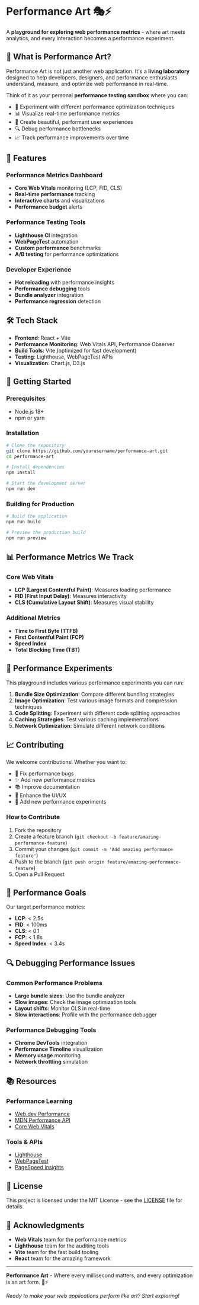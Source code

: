 # Performance Art 🎭⚡

A **playground for exploring web performance metrics** - where art meets analytics, and every interaction becomes a performance experiment.

## 🎯 What is Performance Art?

Performance Art is not just another web application. It's a **living laboratory** designed to help developers, designers, and performance enthusiasts understand, measure, and optimize web performance in real-time.

Think of it as your personal **performance testing sandbox** where you can:

- 🧪 Experiment with different performance optimization techniques
- 📊 Visualize real-time performance metrics
- 🎨 Create beautiful, performant user experiences
- 🔍 Debug performance bottlenecks
- 📈 Track performance improvements over time

## 🚀 Features

### Performance Metrics Dashboard

- **Core Web Vitals** monitoring (LCP, FID, CLS)
- **Real-time performance** tracking
- **Interactive charts** and visualizations
- **Performance budget** alerts

### Performance Testing Tools

- **Lighthouse CI** integration
- **WebPageTest** automation
- **Custom performance** benchmarks
- **A/B testing** for performance optimizations

### Developer Experience

- **Hot reloading** with performance insights
- **Performance debugging** tools
- **Bundle analyzer** integration
- **Performance regression** detection

## 🛠️ Tech Stack

- **Frontend**: React + Vite
- **Performance Monitoring**: Web Vitals API, Performance Observer
- **Build Tools**: Vite (optimized for fast development)
- **Testing**: Lighthouse, WebPageTest APIs
- **Visualization**: Chart.js, D3.js

## 🚀 Getting Started

### Prerequisites

- Node.js 18+
- npm or yarn

### Installation

```bash
# Clone the repository
git clone https://github.com/yourusername/performance-art.git
cd performance-art

# Install dependencies
npm install

# Start the development server
npm run dev
```

### Building for Production

```bash
# Build the application
npm run build

# Preview the production build
npm run preview
```

## 📊 Performance Metrics We Track

### Core Web Vitals

- **LCP (Largest Contentful Paint)**: Measures loading performance
- **FID (First Input Delay)**: Measures interactivity
- **CLS (Cumulative Layout Shift)**: Measures visual stability

### Additional Metrics

- **Time to First Byte (TTFB)**
- **First Contentful Paint (FCP)**
- **Speed Index**
- **Total Blocking Time (TBT)**

## 🧪 Performance Experiments

This playground includes various performance experiments you can run:

1. **Bundle Size Optimization**: Compare different bundling strategies
2. **Image Optimization**: Test various image formats and compression techniques
3. **Code Splitting**: Experiment with different code splitting approaches
4. **Caching Strategies**: Test various caching implementations
5. **Network Optimization**: Simulate different network conditions

## 📈 Contributing

We welcome contributions! Whether you want to:

- 🐛 Fix performance bugs
- ✨ Add new performance metrics
- 📚 Improve documentation
- 🎨 Enhance the UI/UX
- 🔬 Add new performance experiments

### How to Contribute

1. Fork the repository
2. Create a feature branch (`git checkout -b feature/amazing-performance-feature`)
3. Commit your changes (`git commit -m 'Add amazing performance feature'`)
4. Push to the branch (`git push origin feature/amazing-performance-feature`)
5. Open a Pull Request

## 🎯 Performance Goals

Our target performance metrics:

- **LCP**: < 2.5s
- **FID**: < 100ms
- **CLS**: < 0.1
- **FCP**: < 1.8s
- **Speed Index**: < 3.4s

## 🔍 Debugging Performance Issues

### Common Performance Problems

- **Large bundle sizes**: Use the bundle analyzer
- **Slow images**: Check the image optimization tools
- **Layout shifts**: Monitor CLS in real-time
- **Slow interactions**: Profile with the performance debugger

### Performance Debugging Tools

- **Chrome DevTools** integration
- **Performance Timeline** visualization
- **Memory usage** monitoring
- **Network throttling** simulation

## 📚 Resources

### Performance Learning

- [Web.dev Performance](https://web.dev/performance/)
- [MDN Performance API](https://developer.mozilla.org/en-US/docs/Web/API/Performance)
- [Core Web Vitals](https://web.dev/vitals/)

### Tools & APIs

- [Lighthouse](https://developers.google.com/web/tools/lighthouse)
- [WebPageTest](https://www.webpagetest.org/)
- [PageSpeed Insights](https://pagespeed.web.dev/)

## 📄 License

This project is licensed under the MIT License - see the [LICENSE](LICENSE) file for details.

## 🙏 Acknowledgments

- **Web Vitals** team for the performance metrics
- **Lighthouse** team for the auditing tools
- **Vite** team for the fast build tooling
- **React** team for the amazing framework

---

**Performance Art** - Where every millisecond matters, and every optimization is an art form. 🎨⚡

_Ready to make your web applications perform like art? Start exploring!_
